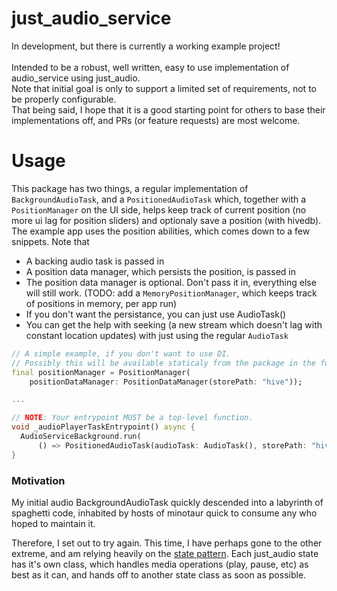 # just_audio_service

In development, but there is currently a working example project!<br>
<br>
Intended to be a robust, well written, easy to use implementation of audio_service using just_audio.<br>
Note that initial goal is only to support a limited set of requirements, not to be properly configurable.<br>
That being said, I hope that it is a good starting point for others to base their implementations off, and PRs (or feature requests) are most welcome.

# Usage
This package has two things, a regular implementation of `BackgroundAudioTask`, and a `PositionedAudioTask` which, together with a `PositionManager` on the UI side, helps keep track of current position (no more ui lag for position sliders) and optionaly save a position (with hivedb).
The example app uses the position abilities, which comes down to a few snippets.
Note that
* A backing audio task is passed in
* A position data manager, which persists the position, is passed in
* The position data manager is optional. Don't pass it in, everything else will still work. (TODO: add a `MemoryPositionManager`, which keeps track of positions in memory, per app run)
* If you don't want the persistance, you can just use AudioTask()
* You can get the help with seeking (a new stream which doesn't lag with constant location updates) with just using the regular `AudioTask`
```dart
// A simple example, if you don't want to use DI.
// Possibly this will be available staticaly from the package in the future
final positionManager = PositionManager(
    positionDataManager: PositionDataManager(storePath: "hive"));

...

// NOTE: Your entrypoint MUST be a top-level function.
void _audioPlayerTaskEntrypoint() async {
  AudioServiceBackground.run(
      () => PositionedAudioTask(audioTask: AudioTask(), storePath: "hive"));
}
```

### Motivation
My initial audio BackgroundAudioTask quickly descended into a labyrinth of spaghetti code, inhabited by hosts of minotaur quick to consume any who hoped to maintain it.

Therefore, I set out to try again. This time, I have perhaps gone to the other extreme, and am relying heavily on the [state pattern](https://refactoring.guru/design-patterns/state). Each just_audio state has it's own class, which handles media operations (play, pause, etc) as best as it can, and hands off to another state class as soon as possible.
